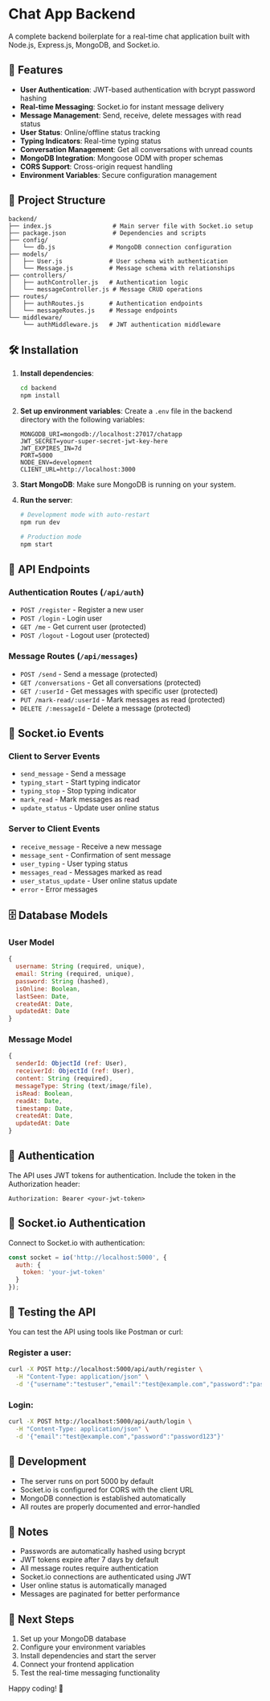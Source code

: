 # Chat App Backend

A complete backend boilerplate for a real-time chat application built with Node.js, Express.js, MongoDB, and Socket.io.

## 🚀 Features

- **User Authentication**: JWT-based authentication with bcrypt password hashing
- **Real-time Messaging**: Socket.io for instant message delivery
- **Message Management**: Send, receive, delete messages with read status
- **User Status**: Online/offline status tracking
- **Typing Indicators**: Real-time typing status
- **Conversation Management**: Get all conversations with unread counts
- **MongoDB Integration**: Mongoose ODM with proper schemas
- **CORS Support**: Cross-origin request handling
- **Environment Variables**: Secure configuration management

## 📁 Project Structure

```
backend/
├── index.js                 # Main server file with Socket.io setup
├── package.json             # Dependencies and scripts
├── config/
│   └── db.js               # MongoDB connection configuration
├── models/
│   ├── User.js             # User schema with authentication
│   └── Message.js          # Message schema with relationships
├── controllers/
│   ├── authController.js   # Authentication logic
│   └── messageController.js # Message CRUD operations
├── routes/
│   ├── authRoutes.js       # Authentication endpoints
│   └── messageRoutes.js    # Message endpoints
└── middleware/
    └── authMiddleware.js   # JWT authentication middleware
```

## 🛠️ Installation

1. **Install dependencies**:
   ```bash
   cd backend
   npm install
   ```

2. **Set up environment variables**:
   Create a `.env` file in the backend directory with the following variables:
   ```env
   MONGODB_URI=mongodb://localhost:27017/chatapp
   JWT_SECRET=your-super-secret-jwt-key-here
   JWT_EXPIRES_IN=7d
   PORT=5000
   NODE_ENV=development
   CLIENT_URL=http://localhost:3000
   ```

3. **Start MongoDB**:
   Make sure MongoDB is running on your system.

4. **Run the server**:
   ```bash
   # Development mode with auto-restart
   npm run dev
   
   # Production mode
   npm start
   ```

## 📡 API Endpoints

### Authentication Routes (`/api/auth`)

- `POST /register` - Register a new user
- `POST /login` - Login user
- `GET /me` - Get current user (protected)
- `POST /logout` - Logout user (protected)

### Message Routes (`/api/messages`)

- `POST /send` - Send a message (protected)
- `GET /conversations` - Get all conversations (protected)
- `GET /:userId` - Get messages with specific user (protected)
- `PUT /mark-read/:userId` - Mark messages as read (protected)
- `DELETE /:messageId` - Delete a message (protected)

## 🔌 Socket.io Events

### Client to Server Events

- `send_message` - Send a message
- `typing_start` - Start typing indicator
- `typing_stop` - Stop typing indicator
- `mark_read` - Mark messages as read
- `update_status` - Update user online status

### Server to Client Events

- `receive_message` - Receive a new message
- `message_sent` - Confirmation of sent message
- `user_typing` - User typing status
- `messages_read` - Messages marked as read
- `user_status_update` - User online status update
- `error` - Error messages

## 🗄️ Database Models

### User Model
```javascript
{
  username: String (required, unique),
  email: String (required, unique),
  password: String (hashed),
  isOnline: Boolean,
  lastSeen: Date,
  createdAt: Date,
  updatedAt: Date
}
```

### Message Model
```javascript
{
  senderId: ObjectId (ref: User),
  receiverId: ObjectId (ref: User),
  content: String (required),
  messageType: String (text/image/file),
  isRead: Boolean,
  readAt: Date,
  timestamp: Date,
  createdAt: Date,
  updatedAt: Date
}
```

## 🔐 Authentication

The API uses JWT tokens for authentication. Include the token in the Authorization header:

```
Authorization: Bearer <your-jwt-token>
```

## 🚦 Socket.io Authentication

Connect to Socket.io with authentication:

```javascript
const socket = io('http://localhost:5000', {
  auth: {
    token: 'your-jwt-token'
  }
});
```

## 🧪 Testing the API

You can test the API using tools like Postman or curl:

### Register a user:
```bash
curl -X POST http://localhost:5000/api/auth/register \
  -H "Content-Type: application/json" \
  -d '{"username":"testuser","email":"test@example.com","password":"password123"}'
```

### Login:
```bash
curl -X POST http://localhost:5000/api/auth/login \
  -H "Content-Type: application/json" \
  -d '{"email":"test@example.com","password":"password123"}'
```

## 🔧 Development

- The server runs on port 5000 by default
- Socket.io is configured for CORS with the client URL
- MongoDB connection is established automatically
- All routes are properly documented and error-handled

## 📝 Notes

- Passwords are automatically hashed using bcrypt
- JWT tokens expire after 7 days by default
- All message routes require authentication
- Socket.io connections are authenticated using JWT
- User online status is automatically managed
- Messages are paginated for better performance

## 🚀 Next Steps

1. Set up your MongoDB database
2. Configure your environment variables
3. Install dependencies and start the server
4. Connect your frontend application
5. Test the real-time messaging functionality

Happy coding! 🎉
